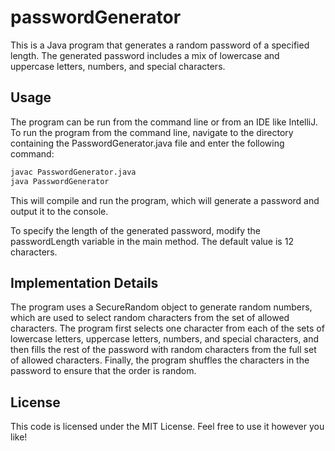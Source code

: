 # passwordGenerator #

This is a Java program that generates a random password of a specified length. The generated password includes a mix of lowercase and uppercase letters, numbers, and special characters.

## Usage

The program can be run from the command line or from an IDE like IntelliJ. To run the program from the command line, navigate to the directory containing the PasswordGenerator.java file and enter the following command:

```bash
javac PasswordGenerator.java
java PasswordGenerator
```

This will compile and run the program, which will generate a password and output it to the console.

To specify the length of the generated password, modify the passwordLength variable in the main method. The default value is 12 characters.

## Implementation Details

The program uses a SecureRandom object to generate random numbers, which are used to select random characters from the set of allowed characters. The program first selects one character from each of the sets of lowercase letters, uppercase letters, numbers, and special characters, and then fills the rest of the password with random characters from the full set of allowed characters. Finally, the program shuffles the characters in the password to ensure that the order is random.

## License

This code is licensed under the MIT License. Feel free to use it however you like!



